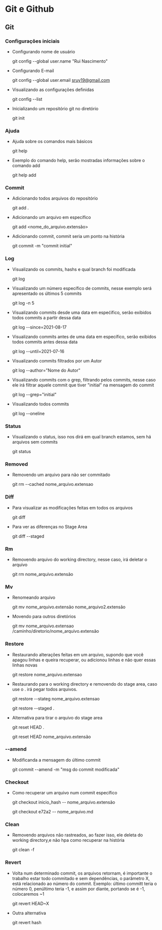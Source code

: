 # Git e Github

## Git
### Configurações iniciais 
- Configurando nome de usuário
 
     git config --global user.name "Rui Nascimento"
- Configurando E-mail

    git config --global user.email sruy19@gmail.com
- Visualizando as configurações definidas

    git config --list
- Inicializando um repositório git no diretório

    git init
### Ajuda
- Ajuda sobre os comandos mais básicos

    git help
- Exemplo do comando help, serão mostradas informações sobre o comando add

    git help add
   
### Commit
- Adicionando todos arquivos do repositório

    git add .
- Adicionando um arquivo em específico

    git add <nome_do_arquivo.extensão>
- Adicionando commit, commit seria um ponto na história

    git commit -m "commit initial"
### Log
- Visualizando os commits, hashs e qual branch foi modificada

    git log
- Visualizando um número específico de commits, nesse exemplo será apresentado os últimos 5 commits

    git log -n 5
- Visualizando commits desde uma data em espećifico, serão exibidos todos commits a partir dessa data

    git log --since=2021-08-17
- Visualizando commits antes de uma data em específico, serão exibidos todos commits antes dessa data

    git log --until=2021-07-16
- Visualizando commits filtrados por um Autor

    git log --author="Nome do Autor"
- Visualizando commits com o grep, filtrando pelos commits, nesse caso ele irá filtrar aquele commit que tiver "initial" na mensagem do commit

    git log --grep="initial"
    
- Visualizando todos commits

    git log --oneline
### Status
- Visualizando o status, isso nos dirá em qual branch estamos, sem há arquivos sem commits

    git status
### Removed 
- Removendo um arquivo para não ser commitado

    git rm --cached nome_arquivo.extensao
### Diff
- Para visualizar as modificações feitas em todos os arquivos

    git diff
- Para ver as diferenças no Stage Area

    git diff --staged
### Rm
- Removendo arquivo do working directory, nesse caso, irá deletar o arquivo

    git rm nome_arquivo.extensão
### Mv
- Renomeando arquivo
    
    git mv nome_arquivo.extensão nome_arquivo2.extensão
- Movendo para outros diretórios

    git mv nome_arquivo.extensao /caminho/diretorio/nome_arquivo.extensão
### Restore
- Restaurando alterações feitas em um arquivo, supondo que você apagou linhas e queira recuperar, ou adicionou linhas e não quer essas linhas novas

    git restore nome_arquivo.extensao
- Restaurando para o working directory e removendo do stage area, caso use o . irá pegar todos arquivos.

    git restore --stateg nome_arquivo.extensao
    
    git restore --staged .
- Alternativa para tirar o arquivo do stage area

    git reset HEAD .
    
    git reset HEAD nome_arquivo.extensão
### --amend
- Modificanda a mensagem do último commit

    git commit --amend -m "msg do commit modificada"
### Checkout
- Como recuperar um arquivo num commit específico

    git checkout inicio_hash -- nome_arquivo.extensão
    
    git checkout e72a2 -- nome_arquivo.md
### Clean
- Removendo arquivos não rastreados, ao fazer isso, ele deleta do working directory,e não hpa como recuperar na história

    git clean -f
### Revert
- Volta num determinado commit, os arquivos retornam, é importante o trabalho estar todo commitado e sem dependências, o parâmetro X, está relacionado ao número do commit. Exemplo: último committ teria o número 0, penúltimo teria -1, e assim por diante, portando se é -1, colocaremos ~1

    git revert HEAD~X
- Outra alternativa 

    git revert hash
    
 
